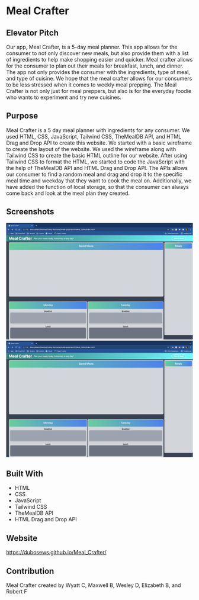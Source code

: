# Meal Crafter

## Elevator Pitch
Our app, Meal Crafter, is a 5-day meal planner. This app allows for the consumer to not only discover new meals, but also provide them with a list of ingredients to help make shopping easier and quicker. Meal crafter allows for the consumer to plan out their meals for breakfast, lunch, and dinner. The app not only provides the consumer with the ingredients, type of meal, and type of cuisine. We hope that the meal crafter allows for our consumers to be less stressed when it comes to weekly meal prepping. The Meal Crafter is not only just for meal preppers, but also is for the everyday foodie who wants to experiment and try new cuisines.

## Purpose
Meal Crafter is a 5 day meal planner with ingredients for any consumer. We used HTML, CSS, JavaScript, Tailwind CSS, TheMealDB API, and HTML Drag and Drop API to create this website. We started with a basic wireframe to create the layout of the website. We used the wireframe along with Tailwind CSS to create the basic HTML outline for our website. After using Tailwind CSS to format the HTML, we started to code the JavaScript with the help of TheMealDB API and HTML Drag and Drop API. The APIs allows our consumer to find a random meal and drag and drop it to the specific meal time and weekday that they want to cook the meal on. Additionally, we have added the function of local storage, so that the consumer can always come back and look at the meal plan they created.  

## Screenshots
![Screenshot #1](https://github.com/dubosews/meal_crafter/blob/main/assets/media/screenshot1.png)
![Screenshot #2](https://github.com/dubosews/meal_crafter/blob/main/assets/media/screenshot2.png)

## Built With
* HTML
* CSS
* JavaScript
* Tailwind CSS
* TheMealDB API
* HTML Drag and Drop API

## Website
https://dubosews.github.io/Meal_Crafter/

## Contribution
Meal Crafter created by Wyatt C, Maxwell B, Wesley D, Elizabeth B, and Robert F
